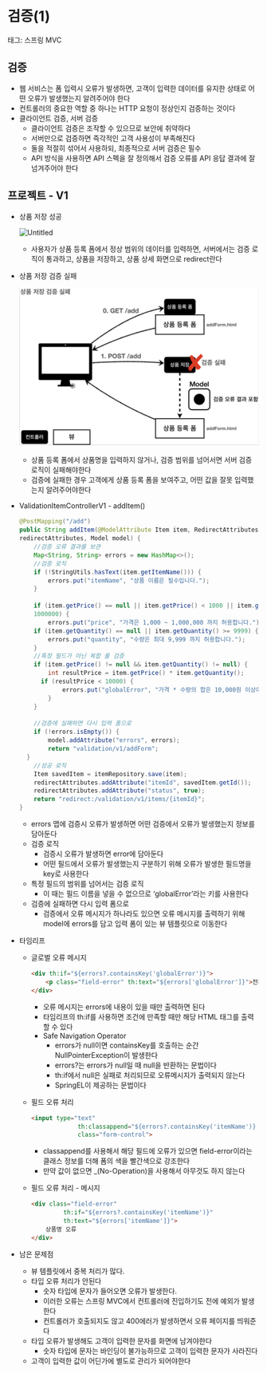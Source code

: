 # 검증(1)

태그: 스프링 MVC

## 검증

- 웹 서비스는 폼 입력시 오류가 발생하면, 고객이 입력한 데이터를 유지한 상태로 어떤 오류가 발생했는지 알려주어야 한다
- 컨트롤러의 중요한 역할 중 하나는 HTTP 요청이 정상인지 검증하는 것이다
- 클라이언트 검증, 서버 검증
    - 클라이언트 검증은 조작할 수 있으므로 보안에 취약하다
    - 서버만으로 검증하면 즉각적인 고객 사용성이 부족해진다
    - 둘을 적절히 섞어서 사용하되, 최종적으로 서버 검증은 필수
    - API 방식을 사용하면 API 스펙을 잘 정의해서 검증 오류를 API 응답 결과에 잘 넘겨주어야 한다

## 프로젝트 - V1

- 상품 저장 성공
    
    ![Untitled](/images/Untitled.png)
    
    - 사용자가 상품 등록 폼에서 정상 범위의 데이터를 입력하면, 서버에서는 검증 로직이 통과하고, 상품을 저장하고, 상품 상세 화면으로 redirect란다
- 상품 저장 검증 실패
    
    ![Untitled](images/Untitled%201.png)
    
    - 상품 등록 폼에서 상품명을 입력하지 않거나, 검증 범위를 넘어서면 서버 검증 로직이 실패해야한다
    - 검증에 실패한 경우 고객에게 상품 등록 폼을 보여주고, 어떤 값을 잘못 입력했는지 알려주어야한다
- ValidationItemControllerV1 - addItem()
    
    ```java
    @PostMapping("/add")
    public String addItem(@ModelAttribute Item item, RedirectAttributes
    redirectAttributes, Model model) {
    	//검증 오류 결과를 보관
    	Map<String, String> errors = new HashMap<>();
    	//검증 로직
    	if (!StringUtils.hasText(item.getItemName())) {
    		errors.put("itemName", "상품 이름은 필수입니다.");
    	}
    
    	if (item.getPrice() == null || item.getPrice() < 1000 || item.getPrice() >
    	1000000) {
    		errors.put("price", "가격은 1,000 ~ 1,000,000 까지 허용합니다."); }
    	if (item.getQuantity() == null || item.getQuantity() >= 9999) { 
    		errors.put("quantity", "수량은 최대 9,999 까지 허용합니다.");
    	}
    	//특정 필드가 아닌 복합 룰 검증
    	if (item.getPrice() != null && item.getQuantity() != null) {
    		int resultPrice = item.getPrice() * item.getQuantity();
    	  if (resultPrice < 10000) {
    			errors.put("globalError", "가격 * 수량의 합은 10,000원 이상이어야 합니다. 현재 값 = " + resultPrice);
    		}
    	}
    
    	//검증에 실패하면 다시 입력 폼으로 
    	if (!errors.isEmpty()) {
    		model.addAttribute("errors", errors);
    		return "validation/v1/addForm";
      }
    	//성공 로직
    	Item savedItem = itemRepository.save(item); 
    	redirectAttributes.addAttribute("itemId", savedItem.getId());
    	redirectAttributes.addAttribute("status", true);
    	return "redirect:/validation/v1/items/{itemId}";
    }
    ```
    
    - errors 맵에 검증시 오류가 발생하면 어떤 검증에서 오류가 발생했는지 정보를 담아둔다
    - 검증 로직
        - 검증시 오류가 발생하면 error에 담아둔다
        - 어떤 필드에서 오류가 발생했는지 구분하기 위해 오류가 발생한 필드명을 key로 사용한다
    - 특정 필드의 범위를 넘어서는 검증 로직
        - 이 때는 필드 이름을 넣을 수 없으므로 ‘globalError’라는 키를 사용한다
    - 검증에 실패하면 다시 입력 폼으로
        - 검증에서 오류 메시지가 하나라도 있으면 오류 메시지를 출력하기 위해 model에 errors를 담고 입력 폼이 있는 뷰 템플릿으로 이동한다
- 타임리프
    - 글로벌 오류 메시지
        
        ```html
        <div th:if="${errors?.containsKey('globalError')}">
        	<p class="field-error" th:text="${errors['globalError']}">전체 오류 메시지</p>
        </div>
        ```
        
        - 오류 메시지는 errors에 내용이 있을 때만 출력하면 된다
        - 타임리프의 th:if를 사용하면 조건에 만족할 때만 해당 HTML 태그를 출력할 수 있다
        - Safe Navigation Operator
            - errors가 null이면 containsKey를 호출하는 순간 NullPointerException이 발생한다
            - errors?는 errors가 null일 때 null을 반환하는 문법이다
            - th:if에서 null은 실패로 처리되므로 오류메시지가 출력되지 않는다
            - SpringEL이 제공하는 문법이다
    - 필드 오류 처리
        
        ```html
        <input type="text" 
        			 th:classappend="${errors?.containsKey('itemName')} ? 'field-error' : _"
        			 class="form-control">
        ```
        
        - classappend를 사용해서 해당 필드에 오류가 있으면 field-error이라는 클래스 정보를 더해 폼의 색을 빨간색으로 강조한다
        - 만약 값이 없으면 _(No-Operation)을 사용해서 아무것도 하지 않는다
    - 필드 오류 처리 - 메시지
        
        ```html
        <div class="field-error" 
        		 th:if="${errors?.containsKey('itemName')}" 
        		 th:text="${errors['itemName']}">
        	상품명 오류
        </div>
        ```
        
- 남은 문제점
    - 뷰 템플릿에서 중복 처리가 많다.
    - 타입 오류 처리가 안된다
        - 숫자 타입에 문자가 들어오면 오류가 발생한다.
        - 이러한 오류는 스프링 MVC에서 컨트롤러에 진입하기도 전에 예외가 발생한다
        - 컨트롤러가 호출되지도 않고 400에러가 발생하면서 오류 페이지를 띄워준다
    - 타입 오류가 발생해도 고객이 입력한 문자를 화면에 남겨야한다
        - 숫자 타입에 문자는 바인딩이 불가능하므로 고객이 입력한 문자가 사라진다
    - 고객이 입력한 값이 어딘가에 별도로 관리가 되어야한다
